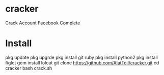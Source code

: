 # cracker

Crack Account Facebook Complete

# Install
pkg update
pkg upgrde
pkg install git ruby
pkg install python2
pkg install figlet
gem install lolcat
git clone https://github.com/AlatToll/cracker.git
cd cracker
bash crack.sh

<img arc="Crack.png">
<img arc="Cracker.png">
